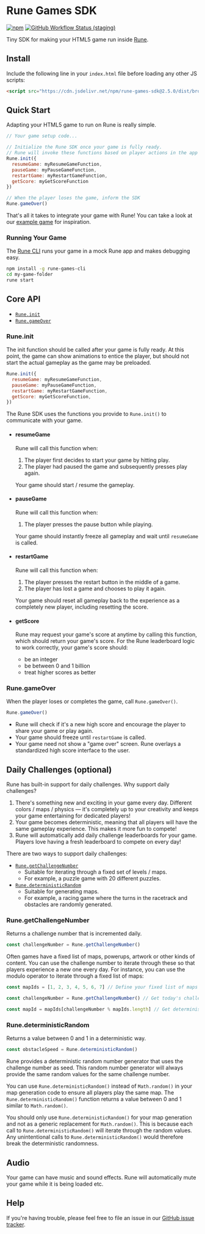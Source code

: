 # Rune Games SDK

[![npm](https://img.shields.io/npm/v/rune-games-sdk)](https://www.npmjs.com/package/rune-games-sdk) [![GitHub Workflow Status (staging)](https://img.shields.io/github/workflow/status/rune/rune-games-sdk/CI/staging)](https://github.com/rune/rune-games-sdk/actions/workflows/CI.yml?query=branch%3Astaging)

Tiny SDK for making your HTML5 game run inside [Rune](https://play.google.com/store/apps/details?id=ai.rune.tincan).

## Install

Include the following line in your `index.html` file before loading any other JS scripts:

```html
<script src="https://cdn.jsdelivr.net/npm/rune-games-sdk@2.5.0/dist/browser.min.js"></script>
```

## Quick Start
Adapting your HTML5 game to run on Rune is really simple.

```js
// Your game setup code...

// Initialize the Rune SDK once your game is fully ready.
// Rune will invoke these functions based on player actions in the app interface.
Rune.init({
  resumeGame: myResumeGameFunction,
  pauseGame: myPauseGameFunction,
  restartGame: myRestartGameFunction,
  getScore: myGetScoreFunction
})

// When the player loses the game, inform the SDK
Rune.gameOver()
```

That's all it takes to integrate your game with Rune! You can take a look at our [example game](https://github.com/rune/rune-games-sdk/blob/staging/examples/breakout/index.js) for inspiration.

### Running Your Game

The [Rune CLI](https://github.com/rune/rune-games-cli) runs your game in a mock Rune app and makes debugging easy.

```bash
npm install -g rune-games-cli
cd my-game-folder
rune start
```

## Core API

- [`Rune.init`](https://github.com/rune/rune-games-sdk#runeinit)
- [`Rune.gameOver`](https://github.com/rune/rune-games-sdk#runegameover)

### Rune.init
The init function should be called after your game is fully ready. At this point, the game can show animations to entice the player, but should not start the actual gameplay as the game may be preloaded.

```js
Rune.init({
  resumeGame: myResumeGameFunction,
  pauseGame: myPauseGameFunction,
  restartGame: myRestartGameFunction,
  getScore: myGetScoreFunction,
})
```

The Rune SDK uses the functions you provide to `Rune.init()` to communicate with your game.

- #### resumeGame
  Rune will call this function when:
  1. The player first decides to start your game by hitting play.
  2. The player had paused the game and subsequently presses play again.
  
  Your game should start / resume the gameplay.

- #### pauseGame
  Rune will call this function when:
  1. The player presses the pause button while playing.
  
  Your game should instantly freeze all gameplay and wait until `resumeGame` is called.

- #### restartGame
  Rune will call this function when:
  1. The player presses the restart button in the middle of a game.
  2. The player has lost a game and chooses to play it again.

  Your game should reset all gameplay back to the experience as a completely new player, including resetting the score.

- #### getScore
  Rune may request your game's score at anytime by calling this function, which should return your game's score. For the Rune leaderboard logic to work correctly, your game's score should:
  - be an integer
  - be between 0 and 1 billion
  - treat higher scores as better

### Rune.gameOver
When the player loses or completes the game, call `Rune.gameOver()`.

```js
Rune.gameOver()
```

- Rune will check if it's a new high score and encourage the player to share your game or play again.
- Your game should freeze until `restartGame` is called. 
- Your game need not show a "game over" screen. Rune overlays a standardized high score interface to the user.

## Daily Challenges (optional)
Rune has built-in support for daily challenges. Why support daily challenges?
1. There's something new and exciting in your game every day. Different colors / maps / physics — it's completely up to your creativity and keeps your game entertaining for dedicated players!
2. Your game becomes deterministic, meaning that all players will have the same gameplay experience. This makes it more fun to compete!
3. Rune will automatically add daily challenge leaderboards for your game. Players love having a fresh leaderboard to compete on every day!

There are two ways to support daily challenges:

- [`Rune.getChallengeNumber`](https://github.com/rune/rune-games-sdk#runegetchallengenumber)
    - Suitable for iterating through a fixed set of levels / maps.
    - For example, a puzzle game with 20 different puzzles.
- [`Rune.deterministicRandom`](https://github.com/rune/rune-games-sdk#runedeterministicrandom)
    - Suitable for generating maps.
    - For example, a racing game where the turns in the racetrack and obstacles are randomly generated.

### Rune.getChallengeNumber
Returns a challenge number that is incremented daily.
```js
const challengeNumber = Rune.getChallengeNumber()
```

Often games have a fixed list of maps, powerups, artwork or other kinds of content. You can use the challenge number to iterate through these so that players experience a new one every day. For instance, you can use the modulo operator to iterate through a fixed list of maps:

```js
const mapIds = [1, 2, 3, 4, 5, 6, 7] // Define your fixed list of maps

const challengeNumber = Rune.getChallengeNumber() // Get today's challenge number

const mapId = mapIds[challengeNumber % mapIds.length] // Get deterministic mapId
```


### Rune.deterministicRandom

Returns a value between 0 and 1 in a deterministic way.

```js
const obstacleSpeed = Rune.deterministicRandom()
```

Rune provides a deterministic random number generator that uses the challenge number as seed. This random number generator will always provide the same random values for the same challenge number.

You can use `Rune.deterministicRandom()` instead of `Math.random()` in your map generation code to ensure all players play the same map. The `Rune.deterministicRandom()` function returns a value between 0 and 1 similar to `Math.random()`.

You should only use `Rune.deterministicRandom()` for your map generation and not as a generic replacement for `Math.random()`. This is because each call to `Rune.deterministicRandom()` will iterate through the random values. Any unintentional calls to `Rune.deterministicRandom()` would therefore break the deterministic randomness.

## Audio

Your game can have music and sound effects. Rune will automatically mute your game while it is being loaded etc.

## Help

If you're having trouble, please feel free to file an issue in our [GitHub issue tracker](https://github.com/rune/rune-games-sdk/issues).
